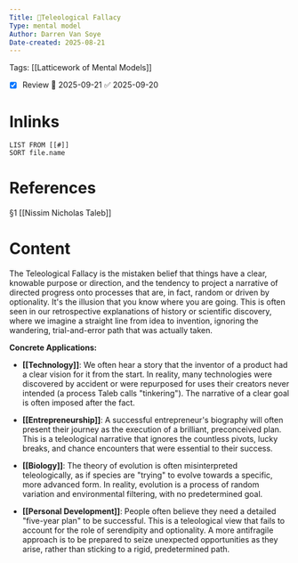 ```yaml
---
Title: 🧩Teleological Fallacy
Type: mental model
Author: Darren Van Soye
Date-created: 2025-08-21
---
```

Tags: [[Latticework of Mental Models]]

- [x] Review 📅 2025-09-21 ✅ 2025-09-20

# Inlinks 
```dataview
LIST FROM [[#]]
SORT file.name
```

# References 

§1 [[Nissim Nicholas Taleb]]

# Content

The Teleological Fallacy is the mistaken belief that things have a clear, knowable purpose or direction, and the tendency to project a narrative of directed progress onto processes that are, in fact, random or driven by optionality. It's the illusion that you know where you are going. This is often seen in our retrospective explanations of history or scientific discovery, where we imagine a straight line from idea to invention, ignoring the wandering, trial-and-error path that was actually taken.

**Concrete Applications:**

- **[[Technology]]**: We often hear a story that the inventor of a product had a clear vision for it from the start. In reality, many technologies were discovered by accident or were repurposed for uses their creators never intended (a process Taleb calls "tinkering"). The narrative of a clear goal is often imposed after the fact.
    
- **[[Entrepreneurship]]**: A successful entrepreneur's biography will often present their journey as the execution of a brilliant, preconceived plan. This is a teleological narrative that ignores the countless pivots, lucky breaks, and chance encounters that were essential to their success.
    
- **[[Biology]]**: The theory of evolution is often misinterpreted teleologically, as if species are "trying" to evolve towards a specific, more advanced form. In reality, evolution is a process of random variation and environmental filtering, with no predetermined goal.
    
- **[[Personal Development]]**: People often believe they need a detailed "five-year plan" to be successful. This is a teleological view that fails to account for the role of serendipity and optionality. A more antifragile approach is to be prepared to seize unexpected opportunities as they arise, rather than sticking to a rigid, predetermined path.
    